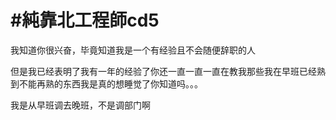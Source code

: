 # #純靠北工程師cd5



我知道你很兴奋，毕竟知道我是一个有经验且不会随便辞职的人

但是我已经表明了我有一年的经验了你还一直一直一直在教我那些我在早班已经熟到不能再熟的东西我是真的想睡觉了你知道吗。。。

我是从早班调去晚班，不是调部门啊
